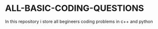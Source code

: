 # ALL-BASIC-CODING-QUESTIONS
In this repository i store all begineers coding problems in c++ and python 
